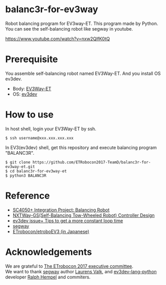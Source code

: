 # balanc3r-for-ev3way

Robot balancing program for EV3way-ET. This program made by Python.<br>
You can see the self-balancing robot like segway in youtube.

https://www.youtube.com/watch?v=nxw2QlfK0tQ

# Prerequisite

You assemble self-balancing robot named EV3Way-ET.
And you install OS ev3dev.

- Body: [EV3Way-ET](https://github.com/ETrobocon/etroboEV3/wiki)
- OS: [ev3dev](http://www.ev3dev.org/)

# How to use

In host shell,  login your EV3Way-ET by ssh.

```shell
$ ssh username@xxx.xxx.xxx.xxx
```



In EV3(ev3dev) shell, get this repository and execute balancing program "BALANC3R".

```shell
$ git clone https://github.com/ETRobocon2017-TeamD/balanc3r-for-ev3way-et.git
$ cd balanc3r-for-ev3way-et
$ python3 BALANC3R
```



# Reference 

- [SC4050+ Integration Project: Balancing Robot](http://laurensvalk.com/files/Bos_Valk_SC4050_Balancing_Robot.pdf)
- [NXTWay-GS(Self-Balancing Tow-Wheeled Robot) Controller Design](http://jp.mathworks.com/matlabcentral/fileexchange/19147-nxtway-gs--self-balancing-two-wheeled-robot--controller-design)
- [ev3dev issue+ Tips to get a more constant loop time](https://github.com/ev3dev/ev3dev/issues/324)
- [segway](https://github.com/laurensvalk/segway)
- [ETrobocon/etroboEV3 (in Japanese)](https://github.com/ETrobocon/etroboEV3)




# Acknowledgements

We are grateful to [The ETrobocon 2017 executive committee](http://www.etrobo.jp/).<br>
We want to thank [segway](https://github.com/laurensvalk/segway) author [Laurens Valk](http://laurensvalk.com/), and [ev3dev-lang-python](https://github.com/rhempel/ev3dev-lang-python) developer [Ralph Hempel](https://github.com/rhempel) and commiters.

